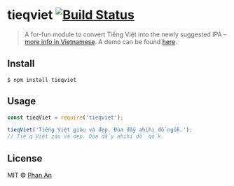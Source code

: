 # tieqviet [![Build Status](https://travis-ci.org/phanan/tieqviet.svg?branch=master)](https://travis-ci.org/phanan/tieqviet)

> A for-fun module to convert Tiếng Việt into the newly suggested IPA – [more info in Vietnamese](https://thanhnien.vn/giao-duc/khi-tieng-viet-duoc-viet-thanh-tieq-viet-903068.html). A demo can be found [here](https://tieqviet.surge.sh/).

## Install

```
$ npm install tieqviet
```

## Usage

```js
const tieqViet = require('tieqviet');

tieqViet('Tiếng Việt giàu và đẹp. Đùa đấy ahihi đồ ngốk.');
// Tiếq Việt zàu và dẹp. Dùa dấy ahihi dồ qốk.
```

## License

MIT © [Phan An](https://github.com/phanan)
